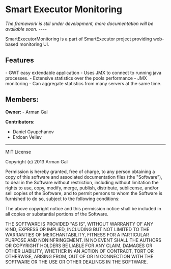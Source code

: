 <h1>Smart Executor Monitoring</h1>
<i>The framework is still under development, more documentation will be available soon.</i>
----

SmartExecutorMonitoring is a part of SmartExecutor project providing web-based monitoring UI.

<h2 name="features">Features</h2>
- GWT easy extendable application
- Uses JMX to connect to running java processes.
- Extensive statistics over the pools performance
- JMX monitoring
- Can aggregate statistics from many servers at the same time.

<h2>Members:</h2>
<b>Owner: </b>
- Arman Gal

<b>Contributors:</b>
* Daniel Gyupchanov
* Erdoan Veliev



----
MIT License

Copyright (c) 2013 Arman Gal

Permission is hereby granted, free of charge, to any person obtaining a copy of this software and associated documentation files (the "Software"),
to deal in the Software without restriction, including without limitation the rights to use, copy, modify, merge, publish, distribute, sublicense,
and/or sell copies of the Software, and to permit persons to whom the Software is furnished to do so, subject to the following conditions:

The above copyright notice and this permission notice shall be included in all copies or substantial portions of the Software.

THE SOFTWARE IS PROVIDED "AS IS", WITHOUT WARRANTY OF ANY KIND, EXPRESS OR IMPLIED, INCLUDING BUT NOT LIMITED TO THE WARRANTIES OF MERCHANTABILITY,
FITNESS FOR A PARTICULAR PURPOSE AND NONINFRINGEMENT. IN NO EVENT SHALL THE AUTHORS OR COPYRIGHT HOLDERS BE LIABLE FOR ANY CLAIM, DAMAGES OR OTHER LIABILITY,
WHETHER IN AN ACTION OF CONTRACT, TORT OR OTHERWISE, ARISING FROM, OUT OF OR IN CONNECTION WITH THE SOFTWARE OR THE USE OR OTHER DEALINGS IN THE SOFTWARE.
